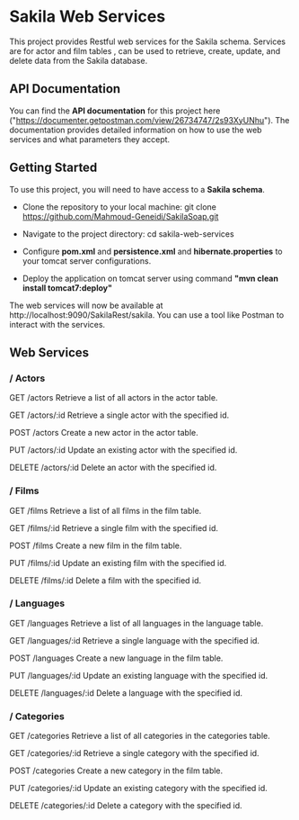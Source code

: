


# Sakila Web Services
This project provides Restful web services for the Sakila schema. Services are for actor and film tables , can be used to retrieve, create, update, and delete data from the Sakila database.

## API Documentation
You can find the **API documentation** for this project here ("https://documenter.getpostman.com/view/26734747/2s93XyUNhu"). The documentation provides detailed information on how to use the web services and what parameters they accept.

## Getting Started
To use this project, you will need to have access to a **Sakila schema**.

* Clone the repository to your local machine: git clone https://github.com/Mahmoud-Geneidi/SakilaSoap.git

* Navigate to the project directory: cd sakila-web-services

* Configure **pom.xml** and **persistence.xml** and **hibernate.properties** to your tomcat server configurations.

* Deploy the application on tomcat server using command **"mvn clean install tomcat7:deploy"**

The web services will now be available at http://localhost:9090/SakilaRest/sakila. You can use a tool like Postman to interact with the services.

## Web Services
### / Actors
GET /actors
Retrieve a list of all actors in the actor table.

GET /actors/:id
Retrieve a single actor with the specified id.

POST /actors
Create a new actor in the actor table.

PUT /actors/:id
Update an existing actor with the specified id.

DELETE /actors/:id
Delete an actor with the specified id.

### / Films
GET /films
Retrieve a list of all films in the film table.

GET /films/:id
Retrieve a single film with the specified id.

POST /films
Create a new film in the film table.

PUT /films/:id
Update an existing film with the specified id.

DELETE /films/:id
Delete a film with the specified id.

### / Languages
GET /languages
Retrieve a list of all languages in the language table.

GET /languages/:id
Retrieve a single language with the specified id.

POST /languages
Create a new language in the film table.

PUT /languages/:id
Update an existing language with the specified id.

DELETE /languages/:id
Delete a language with the specified id.

### / Categories
GET /categories
Retrieve a list of all categories in the categories table.

GET /categories/:id
Retrieve a single category with the specified id.

POST /categories
Create a new category in the film table.

PUT /categories/:id
Update an existing category with the specified id.

DELETE /categories/:id
Delete a category with the specified id.
